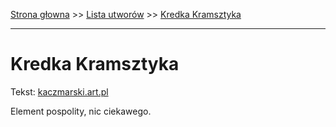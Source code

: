 [Strona głowna](../index.md) >> [Lista utworów](../list.md) >> [Kredka Kramsztyka](229.md)

---

# Kredka Kramsztyka

Tekst: [kaczmarski.art.pl](https://www.kaczmarski.art.pl/tworczosc/wiersze/kredka-kramsztyka/)

Element pospolity, nic ciekawego.